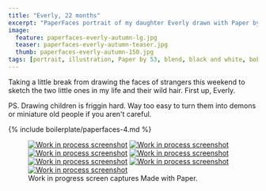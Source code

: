 ```yaml
---
title: "Everly, 22 months"
excerpt: "PaperFaces portrait of my daughter Everly drawn with Paper by 53 on an iPad."
image: 
  feature: paperfaces-everly-autumn-lg.jpg
  teaser: paperfaces-everly-autumn-teaser.jpg
  thumb: paperfaces-everly-autumn-150.jpg
tags: [portrait, illustration, Paper by 53, blend, black and white, bokeh, twins]
---
```


Taking a little break from drawing the faces of strangers this weekend to sketch the two little ones in my life and their wild hair. First up, Everly.

PS. Drawing children is friggin hard. Way too easy to turn them into demons or miniature old people if you aren't careful.

{% include boilerplate/paperfaces-4.md %}

<figure class="third">
  <a href="{{ site.url }}/assets/images/paperfaces-everly-autumn-process-1-lg.jpg"><img src="{{ site.url }}/assets/images/paperfaces-everly-autumn-process-1-600.jpg" alt="Work in process screenshot"></a>
  <a href="{{ site.url }}/assets/images/paperfaces-everly-autumn-process-2-lg.jpg"><img src="{{ site.url }}/assets/images/paperfaces-everly-autumn-process-2-600.jpg" alt="Work in process screenshot"></a>
  <a href="{{ site.url }}/assets/images/paperfaces-everly-autumn-process-3-lg.jpg"><img src="{{ site.url }}/assets/images/paperfaces-everly-autumn-process-3-600.jpg" alt="Work in process screenshot"></a>
  <a href="{{ site.url }}/assets/images/paperfaces-everly-autumn-process-4-lg.jpg"><img src="{{ site.url }}/assets/images/paperfaces-everly-autumn-process-4-600.jpg" alt="Work in process screenshot"></a>
  <a href="{{ site.url }}/assets/images/paperfaces-everly-autumn-process-5-lg.jpg"><img src="{{ site.url }}/assets/images/paperfaces-everly-autumn-process-5-600.jpg" alt="Work in process screenshot"></a>
  <a href="{{ site.url }}/assets/images/paperfaces-everly-autumn-process-6-lg.jpg"><img src="{{ site.url }}/assets/images/paperfaces-everly-autumn-process-6-600.jpg" alt="Work in process screenshot"></a>
  <a href="{{ site.url }}/assets/images/paperfaces-everly-autumn-process-7-lg.jpg"><img src="{{ site.url }}/assets/images/paperfaces-everly-autumn-process-7-600.jpg" alt="Work in process screenshot"></a>
  <figcaption>Work in progress screen captures Made with Paper.</figcaption>
</figure>
